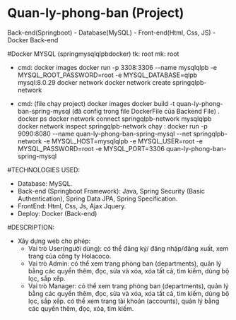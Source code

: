 # Quan-ly-phong-ban (Project)
Back-end(Springboot) - Database(MySQL) - Front-end(Html, Css, JS) - Docker Back-end

#Docker
MYSQL (springmysqlqlpbdocker)
tk: root
mk: root

- cmd:
	docker images
	docker run -p 3308:3306 --name mysqlqlpb -e MYSQL_ROOT_PASSWORD=root -e MYSQL_DATABASE=qlpb mysql:8.0.29
	docker network 
	docker network create springqlpb-network

- cmd: (file chạy project)
	docker images
	docker build -t quan-ly-phong-ban-spring-mysql (đã config trong file DockerFile của Backend File) .
	docker ps 
	docker network connect springqlpb-network mysqlqlpb
	docker network inspect springqlpb-network 
   chạy :	docker run -p 9090:8080 --name quan-ly-phong-ban-spring-mysql --net springqlpb-network -e MYSQL_HOST=mysqlqlpb -e MYSQL_USER=root -e MYSQL_PASSWORD=root -e MYSQL_PORT=3306 quan-ly-phong-ban-spring-mysql

#TECHNOLOGIES USED:
- Database: MySQL.
- Back-end (Springboot Framework): Java, Spring Security (Basic Authentication), Spring Data JPA, Spring Specification.
- FrontEnd: Html, Css, Js, Ajax Jquery.
- Deploy: Docker (Back-end)

#DESCRIPTION: 
- Xây dựng web cho phép:
	+ Vai trò User(người dùng): có thể đăng ký/ đăng nhập/đăng xuất, xem trang của công ty Holacoco.
	+ Vai trò Admin: có thể xem trang phòng ban (departments), quản lý bằng các quyền thêm, đọc, sửa và xóa, xóa tất cả, tìm kiếm, dùng bộ lọc, sắp xếp.
	+ Vai trò Manager: có thể xem trang phòng ban (departments), quản lý bằng các quyền thêm, đọc, sửa và xóa, xóa tất cả, tìm kiếm, dùng bộ lọc, sắp xếp.
 		           có thể xem trang tài khoản (accounts), quản lý bằng các quyền thêm, đọc, xóa, tìm kiếm.

